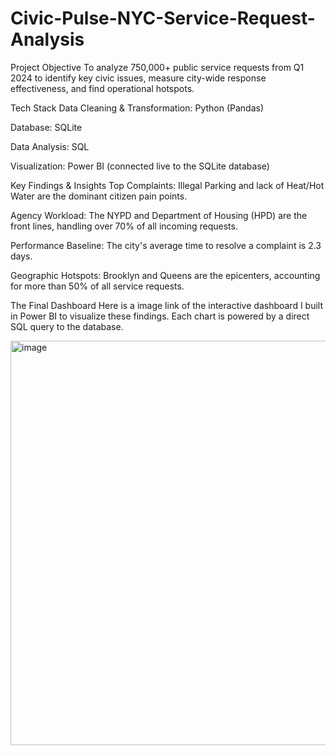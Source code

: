 # Civic-Pulse-NYC-Service-Request-Analysis

Project Objective
To analyze 750,000+ public service requests from Q1 2024 to identify key civic issues, measure city-wide response effectiveness, and find operational hotspots.

Tech Stack
Data Cleaning & Transformation: Python (Pandas)

Database: SQLite

Data Analysis: SQL

Visualization: Power BI (connected live to the SQLite database)

Key Findings & Insights
Top Complaints: Illegal Parking and lack of Heat/Hot Water are the dominant citizen pain points.

Agency Workload: The NYPD and Department of Housing (HPD) are the front lines, handling over 70% of all incoming requests.

Performance Baseline: The city's average time to resolve a complaint is 2.3 days.

Geographic Hotspots: Brooklyn and Queens are the epicenters, accounting for more than 50% of all service requests.

The Final Dashboard Here is a image link of the interactive dashboard I built in Power BI to visualize these findings. Each chart is powered by a direct SQL query to the database.

<img width="1151" height="647" alt="image" src="https://github.com/user-attachments/assets/d5049853-c1f9-444d-9498-228e660dac87" />

